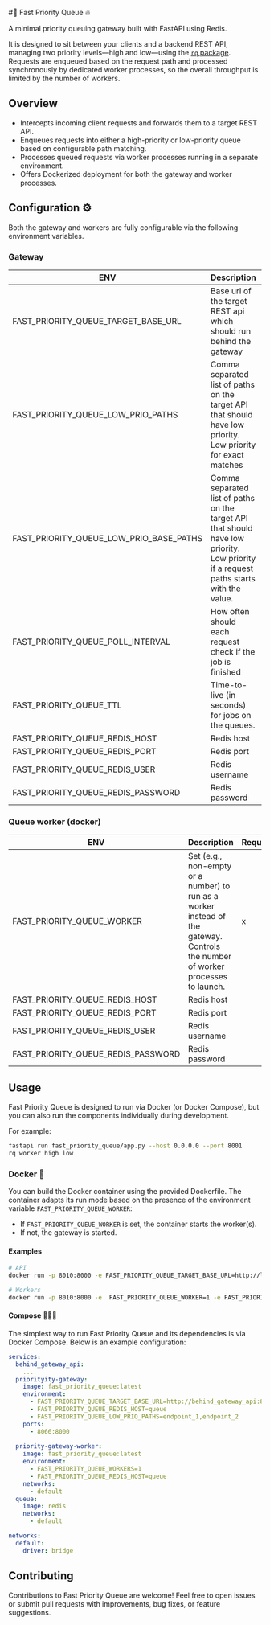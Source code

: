 #🚀 Fast Priority Queue 🔥

A minimal priority queuing gateway built with FastAPI using Redis.

It is designed to sit between your clients and a backend REST API, managing two priority levels—high and low—using the [`rq` package](https://python-rq.org/). Requests are enqueued based on the request path and processed synchronously by dedicated worker processes, so the overall throughput is limited by the number of workers.

## Overview

- Intercepts incoming client requests and forwards them to a target REST API.
- Enqueues requests into either a high-priority or low-priority queue based on configurable path matching.
- Processes queued requests via worker processes running in a separate environment.
- Offers Dockerized deployment for both the gateway and worker processes.


## Configuration ⚙️

Both the gateway and workers are fully configurable via the following environment variables.

### Gateway

| ENV                                       | Description                                                                                                                           | Required | Default   |
|-------------------------------------------|---------------------------------------------------------------------------------------------------------------------------------------|----------|-----------|
| FAST_PRIORITY_QUEUE_TARGET_BASE_URL       | Base url of the target REST api which should run behind the gateway                                                                   | x        |           |
| FAST_PRIORITY_QUEUE_LOW_PRIO_PATHS        | Comma separated list of paths on the target API that should have low priority. Low priority for exact matches                         |          | None      |
| FAST_PRIORITY_QUEUE_LOW_PRIO_BASE_PATHS   | Comma separated list of paths on the target API that should have low priority. Low priority if a request paths starts with the value. |          | None      |
| FAST_PRIORITY_QUEUE_POLL_INTERVAL         | How often should each request check if the job is finished                                                                            |          | 1.0       |
| FAST_PRIORITY_QUEUE_TTL                   | Time-to-live (in seconds) for jobs on the queues.	                                                                                    |          | 300       |
| FAST_PRIORITY_QUEUE_REDIS_HOST            | Redis host                                                                                                                            |          | localhost |
| FAST_PRIORITY_QUEUE_REDIS_PORT            | Redis port                                                                                                                            |          | 6379      |
| FAST_PRIORITY_QUEUE_REDIS_USER            | Redis username                                                                                                                        |          | None      |
| FAST_PRIORITY_QUEUE_REDIS_PASSWORD        | Redis password                                                                                                                        |          | None      |

### Queue worker (docker)

| ENV                                       | Description                                                                                                                           | Required | Default   |
|-------------------------------------------|---------------------------------------------------------------------------------------------------------------------------------------|----------|-----------|
| FAST_PRIORITY_QUEUE_WORKER                | Set (e.g., non-empty or a number) to run as a worker instead of the gateway. Controls the number of worker processes to launch.       | x        |           |
| FAST_PRIORITY_QUEUE_REDIS_HOST            | Redis host                                                                                                                            |          | localhost |
| FAST_PRIORITY_QUEUE_REDIS_PORT            | Redis port                                                                                                                            |          | 6379      |
| FAST_PRIORITY_QUEUE_REDIS_USER            | Redis username                                                                                                                        |          | None      |
| FAST_PRIORITY_QUEUE_REDIS_PASSWORD        | Redis password                                                                                                                        |          | None      |

## Usage

Fast Priority Queue is designed to run via Docker (or Docker Compose), but you can also run the components individually during development. 

For example:

```bash
fastapi run fast_priority_queue/app.py --host 0.0.0.0 --port 8001
rq worker high low 
```

### Docker 🐳

You can build the Docker container using the provided Dockerfile. The container adapts its run mode based on the presence of the environment variable `FAST_PRIORITY_QUEUE_WORKER`:

- If `FAST_PRIORITY_QUEUE_WORKER` is set, the container starts the worker(s).
- If not, the gateway is started.



#### Examples 


```bash
# API
docker run -p 8010:8000 -e FAST_PRIORITY_QUEUE_TARGET_BASE_URL=http://localhost:8011 -e FAST_PRIORITY_QUEUE_REDIS_HOST=localhost fast_priority_queue:latest

# Workers
docker run -p 8010:8000 -e  FAST_PRIORITY_QUEUE_WORKER=1 -e FAST_PRIORITY_QUEUE_REDIS_HOST=localhost fast_priority_queue:latest
```


#### Compose 🐳🐳🐳

The simplest way to run Fast Priority Queue and its dependencies is via Docker Compose. Below is an example configuration:

```yml
services:
  behind_gateway_api:
    ...
  priorityity-gateway:
    image: fast_priority_queue:latest
    environment:
      - FAST_PRIORITY_QUEUE_TARGET_BASE_URL=http://behind_gateway_api:8000
      - FAST_PRIORITY_QUEUE_REDIS_HOST=queue
      - FAST_PRIORITY_QUEUE_LOW_PRIO_PATHS=endpoint_1,endpoint_2
    ports:
      - 8066:8000
      
  priority-gateway-worker:
    image: fast_priority_queue:latest
    environment:
      - FAST_PRIORITY_QUEUE_WORKERS=1
      - FAST_PRIORITY_QUEUE_REDIS_HOST=queue
    networks:
      - default
  queue:
    image: redis
    networks:
      - default

networks:
  default:
    driver: bridge

```


## Contributing
Contributions to Fast Priority Queue are welcome! Feel free to open issues or submit pull requests with improvements, bug fixes, or feature suggestions.

